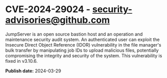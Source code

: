 # CVE-2024-29024 - security-advisories@github.com

JumpServer is an open source bastion host and an operation and maintenance security audit system.
An authenticated user can exploit the Insecure Direct Object Reference (IDOR) vulnerability in the file manager's bulk transfer by manipulating job IDs to upload malicious files,  potentially compromising the integrity and security of the system. This vulnerability is fixed in v3.10.6.

**Publish date:** 2024-03-29

